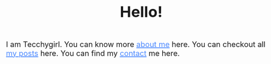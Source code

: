 
<html lang="en">
<head>
  <meta charset="UTF-8">
  <meta http-equiv="X-UA-Compatible" content="IE=Edge">
  <meta name="viewport" content="width=device-width, initial-scale=1">

  <title>Home</title>
  
  <!-- HTML -->
  

  <!-- Custom Styles -->
  <link rel="stylesheet" href="style.css">
<style>
body 
{
    font-size: 15pt;
  
}
a
{
  color:#4F8BFF;
font-style:french scritp;
  
}
nav
{
  background-color:#ECECFD;
border-style:solid;
border-color: white;
opacity: 0.9;
height:4%;

}

html{
  scroll-behavior: smooth;
}
li{
  list-style: none;
}
h1
{
text-align:center;
}
</style>
</head>

<body>
 

<p>
<h1>Hello!</h1>
<br/>
I am Tecchygirl. You can know more <a href="about.html">about me</a> here. You can checkout all <a href="blog1.html">my posts</a> here. 
You can find my <a href="contact.html">contact</a> me here.
</p>
   
 
  <!-- Project -->
  <script src="main.js"></script>
